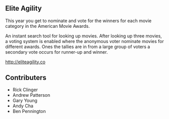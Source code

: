 # <h2>Elite Agility</h2>
This year you get to nominate and vote for the winners for each movie category in the American Movie Awards.

An instant search tool for looking up movies. After looking up three movies, a voting system is enabled where the anonymous voter nominate movies for different awards. Ones the tallies are in from a large group of voters a secondary vote occurs for runner-up and winner.

<a href="http://eliteagility.co" target="_blank">http://eliteagility.co</a>


<h2>Contributers</h2>
<ul>
  <li>Rick Clinger</li>
  <li>Andrew Patterson</li>
  <li>Gary Young</li>
  <li>Andy Cha</li>
  <li>Ben Pennington</li>
</li>
